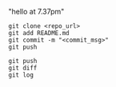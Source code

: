 "hello at 7.37pm" 

```
git clone <repo_url>
git add README.md
git commit -m "<commit_msg>"
git push

git push
git diff
git log
```